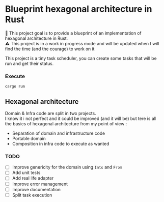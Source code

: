 # Blueprint hexagonal architecture in Rust

:wave: This project goal is to provide a blueprint of an implementation of hexagonal architecture in Rust.  
:warning: This project is in a work in progress mode and will be updated when I will find the time (and the courage) to work on it

This project is a tiny task scheduler, you can create some tasks that will be run and get their status.

### Execute

`cargo run`

## Hexagonal architecture

Domain & Infra code are split in two projects.  
I know it i not perfect and it could be improved (and it will be) but tere is all the basics of hexagonal architecture from my point of view :
 - Separation of domain and infrastructure code
 - Portable domain
 - Composition in infra code to execute as wanted

### TODO

 - [ ] Improve genericity for the domain using `Into` and `From`
 - [ ] Add unit tests
 - [ ] Add real life adapter
 - [ ] Improve error management
 - [ ] Improve documentation
 - [ ] Split task execution